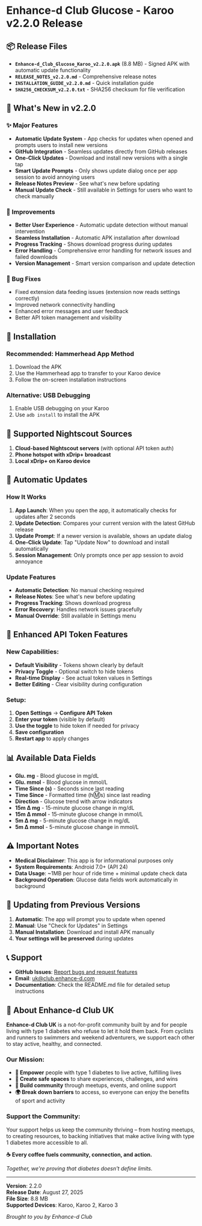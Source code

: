# Enhance-d Club Glucose - Karoo v2.2.0 Release

## 📦 Release Files

- **`Enhance-d_Club_Glucose_Karoo_v2.2.0.apk`** (8.8 MB) - Signed APK with automatic update functionality
- **`RELEASE_NOTES_v2.2.0.md`** - Comprehensive release notes
- **`INSTALLATION_GUIDE_v2.2.0.md`** - Quick installation guide
- **`SHA256_CHECKSUM_v2.2.0.txt`** - SHA256 checksum for file verification

## 🎯 What's New in v2.2.0

### ✨ Major Features

- **Automatic Update System** - App checks for updates when opened and prompts users to install new versions
- **GitHub Integration** - Seamless updates directly from GitHub releases
- **One-Click Updates** - Download and install new versions with a single tap
- **Smart Update Prompts** - Only shows update dialog once per app session to avoid annoying users
- **Release Notes Preview** - See what's new before updating
- **Manual Update Check** - Still available in Settings for users who want to check manually

### 🔧 Improvements

- **Better User Experience** - Automatic update detection without manual intervention
- **Seamless Installation** - Automatic APK installation after download
- **Progress Tracking** - Shows download progress during updates
- **Error Handling** - Comprehensive error handling for network issues and failed downloads
- **Version Management** - Smart version comparison and update detection

### 🐛 Bug Fixes

- Fixed extension data feeding issues (extension now reads settings correctly)
- Improved network connectivity handling
- Enhanced error messages and user feedback
- Better API token management and visibility

## 📱 Installation

### Recommended: Hammerhead App Method

1. Download the APK
2. Use the Hammerhead app to transfer to your Karoo device
3. Follow the on-screen installation instructions

### Alternative: USB Debugging

1. Enable USB debugging on your Karoo
2. Use `adb install` to install the APK

## 🔗 Supported Nightscout Sources

1. **Cloud-based Nightscout servers** (with optional API token auth)
2. **Phone hotspot with xDrip+ broadcast**
3. **Local xDrip+ on Karoo device**

## 🔄 Automatic Updates

### How It Works

1. **App Launch**: When you open the app, it automatically checks for updates after 2 seconds
2. **Update Detection**: Compares your current version with the latest GitHub release
3. **Update Prompt**: If a newer version is available, shows an update dialog
4. **One-Click Update**: Tap "Update Now" to download and install automatically
5. **Session Management**: Only prompts once per app session to avoid annoyance

### Update Features

- **Automatic Detection**: No manual checking required
- **Release Notes**: See what's new before updating
- **Progress Tracking**: Shows download progress
- **Error Recovery**: Handles network issues gracefully
- **Manual Override**: Still available in Settings menu

## 🔐 Enhanced API Token Features

### New Capabilities:

- **Default Visibility** - Tokens shown clearly by default
- **Privacy Toggle** - Optional switch to hide tokens
- **Real-time Display** - See actual token values in Settings
- **Better Editing** - Clear visibility during configuration

### Setup:

1. **Open Settings** → **Configure API Token**
2. **Enter your token** (visible by default)
3. **Use the toggle** to hide token if needed for privacy
4. **Save configuration**
5. **Restart app** to apply changes

## 📊 Available Data Fields

- **Glu. mg** - Blood glucose in mg/dL
- **Glu. mmol** - Blood glucose in mmol/L
- **Time Since (s)** - Seconds since last reading
- **Time Since** - Formatted time (h:m:s) since last reading
- **Direction** - Glucose trend with arrow indicators
- **15m Δ mg** - 15-minute glucose change in mg/dL
- **15m Δ mmol** - 15-minute glucose change in mmol/L
- **5m Δ mg** - 5-minute glucose change in mg/dL
- **5m Δ mmol** - 5-minute glucose change in mmol/L

## ⚠️ Important Notes

- **Medical Disclaimer**: This app is for informational purposes only
- **System Requirements**: Android 7.0+ (API 24)
- **Data Usage**: ~1MB per hour of ride time + minimal update check data
- **Background Operation**: Glucose data fields work automatically in background

## 🔄 Updating from Previous Versions

1. **Automatic**: The app will prompt you to update when opened
2. **Manual**: Use "Check for Updates" in Settings
3. **Manual Installation**: Download and install APK manually
4. **Your settings will be preserved** during updates

## 📞 Support

- **GitHub Issues**: [Report bugs and request features](https://github.com/haspden/Enhance_d_Club_Glucose_Karoo/issues)
- **Email**: uk@club.enhance-d.com
- **Documentation**: Check the README.md file for detailed setup instructions

## 💪 About Enhance-d Club UK

**Enhance-d Club UK** is a not-for-profit community built by and for people living with type 1 diabetes who refuse to let it hold them back. From cyclists and runners to swimmers and weekend adventurers, we support each other to stay active, healthy, and connected.

### Our Mission:

- **💪 Empower** people with type 1 diabetes to live active, fulfilling lives
- **🚴 Create safe spaces** to share experiences, challenges, and wins
- **🤝 Build community** through meetups, events, and online support
- **🌍 Break down barriers** to access, so everyone can enjoy the benefits of sport and activity

### Support the Community:

Your support helps us keep the community thriving – from hosting meetups, to creating resources, to backing initiatives that make active living with type 1 diabetes more accessible to all.

**☕ Every coffee fuels community, connection, and action.**

_Together, we're proving that diabetes doesn't define limits._

---

**Version**: 2.2.0  
**Release Date**: August 27, 2025  
**File Size**: 8.8 MB  
**Supported Devices**: Karoo, Karoo 2, Karoo 3

_Brought to you by Enhance-d Club_
